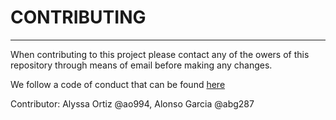 # CONTRIBUTING

---

When contributing to this project please contact any of the owers of this repository through means of email before making any changes.

We follow a code of conduct that can be found [here](CODE_OF_CONDUCT.md)

Contributor: Alyssa Ortiz @ao994, Alonso Garcia @abg287
